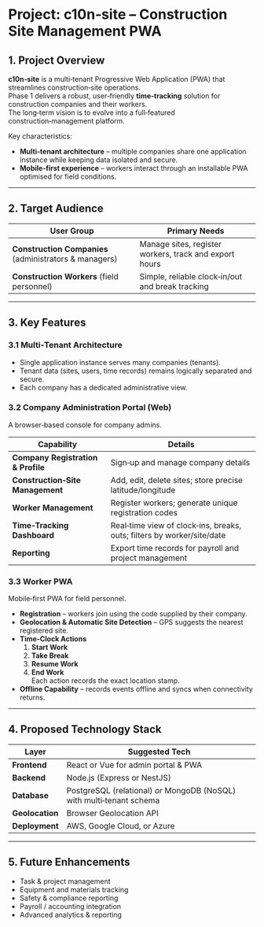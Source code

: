 # Project: **c10n‑site** – Construction Site Management PWA

## 1. Project Overview
**c10n‑site** is a multi‑tenant Progressive Web Application (PWA) that streamlines construction‑site operations.  
Phase 1 delivers a robust, user‑friendly **time‑tracking** solution for construction companies and their workers.  
The long‑term vision is to evolve into a full‑featured construction‑management platform.

Key characteristics:

- **Multi‑tenant architecture** – multiple companies share one application instance while keeping data isolated and secure.
- **Mobile‑first experience** – workers interact through an installable PWA optimised for field conditions.

---

## 2. Target Audience
| User Group | Primary Needs |
|------------|---------------|
| **Construction Companies** (administrators & managers) | Manage sites, register workers, track and export hours |
| **Construction Workers** (field personnel) | Simple, reliable clock‑in/out and break tracking |

---

## 3. Key Features

### 3.1 Multi‑Tenant Architecture
- Single application instance serves many companies (tenants).  
- Tenant data (sites, users, time records) remains logically separated and secure.  
- Each company has a dedicated administrative view.

### 3.2 Company Administration Portal (Web)
A browser‑based console for company admins.

| Capability | Details |
|------------|---------|
| **Company Registration & Profile** | Sign‑up and manage company details |
| **Construction‑Site Management** | Add, edit, delete sites; store precise latitude/longitude |
| **Worker Management** | Register workers; generate unique registration codes |
| **Time‑Tracking Dashboard** | Real‑time view of clock‑ins, breaks, outs; filters by worker/site/date |
| **Reporting** | Export time records for payroll and project management |

### 3.3 Worker PWA
Mobile‑first PWA for field personnel.

- **Registration** – workers join using the code supplied by their company.  
- **Geolocation & Automatic Site Detection** – GPS suggests the nearest registered site.  
- **Time‑Clock Actions**  
  1. **Start Work**  
  2. **Take Break**  
  3. **Resume Work**  
  4. **End Work**  
  Each action records the exact location stamp.
- **Offline Capability** – records events offline and syncs when connectivity returns.

---

## 4. Proposed Technology Stack
| Layer | Suggested Tech |
|-------|----------------|
| **Frontend** | React or Vue for admin portal & PWA |
| **Backend** | Node.js (Express or NestJS) |
| **Database** | PostgreSQL (relational) *or* MongoDB (NoSQL) with multi‑tenant schema |
| **Geolocation** | Browser Geolocation API |
| **Deployment** | AWS, Google Cloud, or Azure |

---

## 5. Future Enhancements
- Task & project management  
- Equipment and materials tracking  
- Safety & compliance reporting  
- Payroll / accounting integration  
- Advanced analytics & reporting
